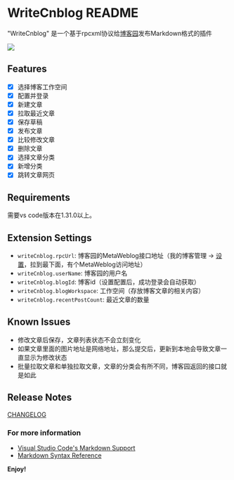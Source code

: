 # WriteCnblog README

"WriteCnblog" 是一个基于rpcxml协议给[博客园](http://www.cnblogs.com/)发布Markdown格式的插件

![](https://github.com/kotcmm/writeCnblog/raw/master/resources/home.JPG)

## Features

- [X]  选择博客工作空间
- [X]  配置并登录
- [X]  新建文章
- [X]  拉取最近文章
- [X]  保存草稿
- [X]  发布文章
- [X]  比较修改文章
- [X]  删除文章
- [X]  选择文章分类
- [X]  新增分类
- [X]  跳转文章网页

## Requirements

需要vs code版本在1.31.0以上。

## Extension Settings

* `writeCnblog.rpcUrl`: 博客园的MetaWeblog接口地址（我的博客管理 -> [设置](https://i.cnblogs.com/Configure.aspx)，拉到最下面，有个MetaWeblog访问地址）
* `writeCnblog.userName`: 博客园的用户名
* `writeCnblog.blogId`: 博客id（设置配置后，成功登录会自动获取）
* `writeCnblog.blogWorkspace`: 工作空间（存放博客文章的相关内容）
* `writeCnblog.recentPostCount`: 最近文章的数量

## Known Issues

- 修改文章后保存，文章列表状态不会立刻变化
- 如果文章里面的图片地址是网络地址，那么提交后，更新到本地会导致文章一直显示为修改状态
- 批量拉取文章和单独拉取文章，文章的分类会有所不同，博客园返回的接口就是如此

## Release Notes

[CHANGELOG](https://github.com/kotcmm/writeCnblog/blob/master/CHANGELOG.md)


### For more information

* [Visual Studio Code's Markdown Support](http://code.visualstudio.com/docs/languages/markdown)
* [Markdown Syntax Reference](https://help.github.com/articles/markdown-basics/)

**Enjoy!**
